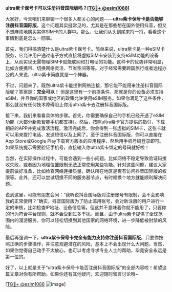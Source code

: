 **ultra紫卡保号卡可以注册抖音国际版吗？[[TG💪+ @esim1088](https://t.me/s/esim1088)]**

大家好，今天咱们来聊聊一个很多人都关心的问题——**ultra紫卡保号卡是否能够注册抖音国际版**。这个问题其实挺常见的，尤其是在那些想在国外使用抖音，但又不想麻烦地购买实体SIM卡的人群中。那么，让我们从头到尾来捋一捋，看看这个事情到底是怎么一回事。

首先，我们得搞清楚什么是ultra紫卡保号卡。简单来说，ultra紫卡是一种eSIM卡服务，它允许用户通过电子方式直接将虚拟SIM卡安装到支持eSIM功能的设备上，从而实现无需物理SIM卡就能联网和打电话的功能。这种卡的优势非常明显，比如方便携带、切换网络灵活、节省空间等等。对于经常需要跨国旅行或者远程办公的人来说，ultra紫卡简直就是一个神器。

不过，问题来了，既然ultra紫卡能提供网络连接，那它能不能用来注册抖音国际版呢？答案是：**完全可以！** 但是这里有一个前提条件，那就是你的设备必须支持eSIM，并且你的国家或地区的政策允许使用eSIM服务。如果你满足了这些条件，那么就没有任何技术障碍阻止你用ultra紫卡去注册抖音国际版。

接下来，我们来看看具体的步骤。首先，你需要确保自己的手机已经开通了eSIM功能（大部分新款智能手机都支持）。然后，按照ultra紫卡官方提供的指引，下载相应的APP并完成激活流程。激活完成后，你会得到一张虚拟的SIM卡，这张卡就可以用来拨打电话、发送短信以及上网了。至于注册抖音国际版，你可以直接在App Store或Google Play下载官方版本的应用程序，然后用手机号码登录即可。如果系统提示需要验证手机号，直接输入你ultra紫卡绑定的号码就好啦！

当然，在实际操作过程中，可能会遇到一些小问题。比如网络不稳定导致验证码接收失败，或者因为地理位置限制无法正常使用某些功能。针对这些问题，建议大家提前做好准备，比如检查网络连接质量，确认所在地区是否有访问抖音国际版的权限等。此外，还可以尝试切换不同的服务器节点，有时候换个地方就能顺利解决问题。

说到这里，可能有朋友会问：“我听说抖音国际版对注册账号有限制，会不会影响我的正常使用？”确实，抖音国际版为了防止滥用账号，会对新注册的用户进行一定的审核，比如检查IP地址、设备信息等。但这并不意味着你就不能用了，只要你的行为符合平台规则，就不会受到过多干扰。而且，由于ultra紫卡提供了全球范围内的漫游服务，你可以轻松切换到其他国家的网络环境，进一步降低被封禁的风险。

最后再强调一下，**ultra紫卡保号卡完全有能力支持你注册抖音国际版**。只要你按照正确的步骤操作，并注意规避潜在的风险，基本上不会出现什么大问题。当然，如果你觉得自己动手不太放心，也可以考虑寻求专业人士的帮助，毕竟安全永远是第一位的。

好了，以上就是关于“ultra紫卡保号卡能否注册抖音国际版”的全部内容啦！希望这篇文章对你有所帮助。如果你还有其他疑问，欢迎随时留言讨论哦~ 

[[TG💪+ @esim1088](https://t.me/s/esim1088) ![Image](https://i.postimg.cc/4NQfJmqS/Snipaste-2025-05-13-00-14-12.png)]